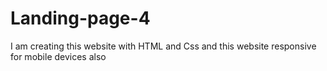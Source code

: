 # Landing-page-4
I am creating this website with HTML and Css and this website responsive for mobile devices also
